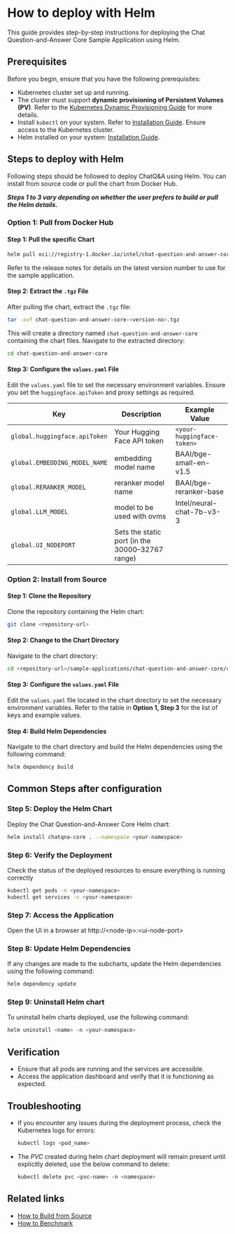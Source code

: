 # How to deploy with Helm

This guide provides step-by-step instructions for deploying the Chat Question-and-Answer Core Sample Application using Helm.

## Prerequisites

Before you begin, ensure that you have the following prerequisites:
- Kubernetes cluster set up and running.
- The cluster must support **dynamic provisioning of Persistent Volumes (PV)**. Refer to the [Kubernetes Dynamic Provisioning Guide](https://kubernetes.io/docs/concepts/storage/dynamic-provisioning/) for more details.
- Install `kubectl` on your system. Refer to [Installation Guide](https://kubernetes.io/docs/tasks/tools/install-kubectl/). Ensure access to the Kubernetes cluster.
- Helm installed on your system: [Installation Guide](https://helm.sh/docs/intro/install/).

## Steps to deploy with Helm

Following steps should be followed to deploy ChatQ&A using Helm. You can install from source code or pull the chart from Docker Hub.

**_Steps 1 to 3 vary depending on whether the user prefers to build or pull the Helm details._**

### Option 1: Pull from Docker Hub

#### Step 1: Pull the specific Chart
```bash
helm pull oci://registry-1.docker.io/intel/chat-question-and-answer-core --version <version-no>
```
Refer to the release notes for details on the latest version number to use for the sample application.

#### Step 2: Extract the `.tgz` File

After pulling the chart, extract the `.tgz` file:
```bash
tar -xvf chat-question-and-answer-core-<version-no>.tgz
```

This will create a directory named `chat-question-and-answer-core` containing the chart files. Navigate to the extracted directory:
```bash
cd chat-question-and-answer-core
```
#### Step 3: Configure the `values.yaml` File

Edit the `values.yaml` file to set the necessary environment variables. Ensure you set the `huggingface.apiToken` and proxy settings as required.

| Key | Description | Example Value |
| --- | ----------- | ------------- |
| `global.huggingface.apiToken` | Your Hugging Face API token      | `<your-huggingface-token>` |
| `global.EMBEDDING_MODEL_NAME`|   embedding model name      | BAAI/bge-small-en-v1.5|
| `global.RERANKER_MODEL`  | reranker model name   | BAAI/bge-reranker-base   |
| `global.LLM_MODEL` |  model to be used with ovms     | Intel/neural-chat-7b-v3-3|
| `global.UI_NODEPORT` | Sets the static port (in the 30000–32767 range) | |

### Option 2: Install from Source

#### Step 1: Clone the Repository

Clone the repository containing the Helm chart:
```bash
git clone <repository-url>
```

#### Step 2: Change to the Chart Directory

Navigate to the chart directory:
```bash
cd <repository-url>/sample-applications/chat-question-and-answer-core/chart
```

#### Step 3: Configure the `values.yaml` File

Edit the `values.yaml` file located in the chart directory to set the necessary environment variables. Refer to the table in **Option 1, Step 3** for the list of keys and example values.

#### Step 4: Build Helm Dependencies

Navigate to the chart directory and build the Helm dependencies using the following command:
```bash
helm dependency build
```

## Common Steps after configuration

### Step 5: Deploy the Helm Chart

Deploy the Chat Question-and-Answer Core Helm chart:

```bash
helm install chatqna-core . --namespace <your-namespace>
```

### Step 6: Verify the Deployment

Check the status of the deployed resources to ensure everything is running correctly

```bash
kubectl get pods -n <your-namespace>
kubectl get services -n <your-namespace>
```

### Step 7: Access the Application 

Open the UI in a browser at http://\<node-ip\>:\<ui-node-port\>

### Step 8: Update Helm Dependencies

If any changes are made to the subcharts, update the Helm dependencies using the following command:

```bash
helm dependency update
```
### Step 9: Uninstall Helm chart

To uninstall helm charts deployed, use the following command:

```bash
helm uninstall <name> -n <your-namespace>
```

## Verification

- Ensure that all pods are running and the services are accessible.
- Access the application dashboard and verify that it is functioning as expected.

## Troubleshooting

- If you encounter any issues during the deployment process, check the Kubernetes logs for errors:
  ```bash
  kubectl logs <pod_name>
  ```
- The _PVC_ created during helm chart deployment will remain present until explicitly deleted, use the below command to delete:
  ```bash
  kubectl delete pvc <pvc-name> -n <namespace>
  ```
## Related links

- [How to Build from Source](./build-from-source.md)
- [How to Benchmark](./benchmarks.md)
